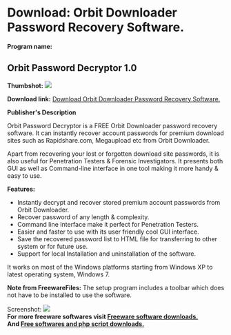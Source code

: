 # Download: Orbit Downloader Password Recovery Software.

**Program name:**

## Orbit Password Decryptor 1.0

  
**Thumbshot:** ![](http://www.freewarefiles.com/screenshot/sxorbitpswddcryptr_md.jpg)   
  
**Download link:** [Download Orbit Downloader Password Recovery Software.](http://freesoftwares.boysofts.com/Orbit-Password-Decryptor_program_67576.html)  
  


**Publisher's Description**  
  


Orbit Password Decryptor is a FREE Orbit Downloader password recovery software. It can instantly recover account passwords for premium download sites such as Rapidshare.com, Megaupload etc from Orbit Downloader. 

Apart from recovering your lost or forgotten download site passwords, it is also useful for Penetration Testers & Forensic Investigators. It presents both GUI as well as Command-line interface in one tool making it more handy & easy to use.

**Features:**

  * Instantly decrypt and recover stored premium account passwords from Orbit Downloader. 
  * Recover password of any length & complexity. 
  * Command line Interface make it perfect for Penetration Testers. 
  * Easier and faster to use with its user friendly cool GUI interface. 
  * Save the recovered password list to HTML file for transferring to other system or for future use. 
  * Support for local Installation and uninstallation of the software. 

It works on most of the Windows platforms starting from Windows XP to latest operating system, Windows 7.

**Note from FreewareFiles:** The setup program includes a toolbar which does not have to be installed to use the software.

  
  
Screenshot: ![](http://www.freewarefiles.com/screenshot/sxorbitpswddcryptr.jpg)   
**For more freeware softwares visit [Freeware software downloads.](http://freesoftwares.boysofts.com/)**   
**And [Free softwares and php script downloads.](http://www.boysofts.com/)**
